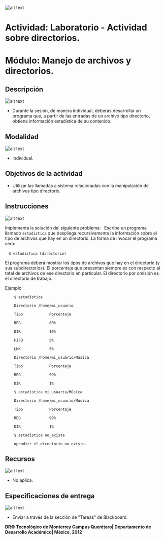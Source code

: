 ![alt text](https://github.com/Manchas2k4/advanced_programming/blob/master/documents/images/d_a.png "Actividades")

# Actividad: Laboratorio - Actividad sobre directorios.

# Módulo: Manejo de archivos y directorios.


## Descripción

![alt text](https://github.com/Manchas2k4/advanced_programming/blob/master/documents/images/d_b.png "Descripción") 
* Durante la sesión, de manera individual, deberás desarrollar un programa que, a partir de las entradas de un archivo tipo directorio, obtiene información estadística de su contenido.

## Modalidad

![alt text](https://github.com/Manchas2k4/advanced_programming/blob/master/documents/images/d_c.png "Modalidad") 
* Individual.

## Objetivos de la actividad
* Utilizar las llamadas a sistema relacionadas con la manipulación de archivos tipo directorio.

## Instrucciones
  
![alt text](https://github.com/Manchas2k4/advanced_programming/blob/master/documents/images/d_d.png "Instrucciones")
  
  Implementa la solución del siguiente problema:
  
    Escribe un programa llamado `estadistica` que despliega recursivamente la información sobre el tipo de archivos que hay en un directorio. La forma de invocar el programa será:

    `$ estadistica [directorio]`

   El programa deberá mostrar los tipos de archivos que hay en el directorio (y sus subdirectorios). El porcentaje que presentan siempre es con respecto al total de archivos de ese directorio en particular. El directorio por omisión es el directorio de trabajo.

   Ejemplo:

```
    $ estadistica
    
    Directorio /home/mi_usuario 
    
    Tipo            Porcentaje 
    
    REG             80%
    
    DIR             10%
    
    FIFO            5%
    
    LNK             5%
```

```
    Directorio /home/mi_usuario/Música 
    
    Tipo            Porcentaje
    
    REG             99%
    
    DIR             1%
```

```
    $ estadistica mi_usuario/Música 
    
    Directorio /home/mi_usuario/Música 
    
    Tipo            Porcentaje
    
    REG             99%
    
    DIR             1%
```

``` 
    $ estadistica no_existe
    
    opendir: el directorio no existe.
```

## Recursos

![alt text](https://github.com/Manchas2k4/advanced_programming/blob/master/documents/images/d_e.png "Recursos")
* No aplica.

## Especificaciones de entrega

![alt text](https://github.com/Manchas2k4/advanced_programming/blob/master/documents/images/d_f.png "Especificaciones")
* Enviar a través de la sección de "Tareas" de Blackboard.


**DR© Tecnológico de Monterrey Campus Querétaro| Departamento de Desarrollo Académico| México, 2012**
